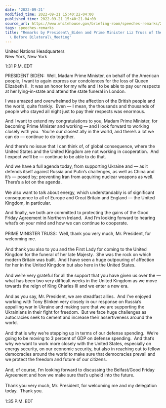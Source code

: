 ```yaml
---
date: '2022-09-21'
modified_time: 2022-09-21 15:40:22-04:00
published_time: 2022-09-21 15:40:21-04:00
source_url: https://www.whitehouse.gov/briefing-room/speeches-remarks/2022/09/21/remarks-by-president-biden-and-prime-minister-liz-truss-of-the-united-kingdom-before-bilateral-meeting/
tags: speeches-remarks
title: "Remarks by President\_Biden and Prime Minister Liz Truss of the United Kingdom\
  \ Before Bilateral\_Meeting"
---
```

 
United Nations Headquarters  
New York, New York

1:31 P.M. EDT

PRESIDENT BIDEN:  Well, Madam Prime Minister, on behalf of the American
people, I want to again express our condolences for the loss of Queen
Elizabeth II.  It was an honor for my wife and I to be able to pay our
respects at her lying-in-state and attend the state funeral in London.

I was amazed and overwhelmed by the affection of the British people and
the world, quite frankly.  Even — I mean, the thousands and thousands of
people who stayed all night just to pay their respects was enormous.

And I want to extend my congratulations to you, Madam Prime Minister,
for becoming Prime Minister and working — and I look forward to working
closely with you.  You’re our closest ally in the world, and there’s a
lot we can do — continue to do together.

And there’s no issue that I can think of, of global consequence, where
the United States and the United Kingdom are not working in
cooperation.  And I expect we’ll be — continue to be able to do that.

And we have a full agenda today, from supporting Ukraine and — as it
defends itself against Russia and Putin’s challenges, as well as China
and it’s — posed by; preventing Iran from acquiring nuclear weapons as
well.  There’s a lot on the agenda.   
   
We also want to talk about energy, which understandably is of
significant consequence to all of Europe and Great Britain and England —
the United Kingdom, in particular.

And finally, we both are committed to protecting the gains of the Good
Friday Agreement in Northern Ireland.  And I’m looking forward to
hearing what’s on your mind and how we can continue to cooperate.  
   
PRIME MINISTER TRUSS:  Well, thank you very much, Mr. President, for
welcoming me.  
   
And thank you also to you and the First Lady for coming to the United
Kingdom for the funeral of her late Majesty.  She was the rock on which
modern Britain was built.  And I have seen a huge outpouring of
affection for her in the United Kingdom but also here in the United
States.   
   
And we’re very grateful for all the support that you have given us over
the — what has been two very difficult weeks in the United Kingdom as we
move towards the reign of King Charles III and we enter a new era.  
   
And as you say, Mr. President, we are steadfast allies.  And I’ve
enjoyed working with Tony Blinken very closely in our response on
Russia’s appalling war in Ukraine and making sure that we are supporting
the Ukrainians in their fight for freedom.  But we face huge challenges
as autocracies seek to cement and increase their assertiveness around
the world.   
   
And that is why we’re stepping up in terms of our defense spending. 
We’re going to be moving to 3 percent of GDP on defense spending.  And
that’s why we want to work more closely with the United States,
especially on energy security, on our economic security, but also in
reaching out to fellow democracies around the world to make sure that
democracies prevail and we protect the freedom and future of our
citizens.  
   
And, of course, I’m looking forward to discussing the Belfast/Good
Friday Agreement and how we make sure that’s upheld into the future.   
   
Thank you very much, Mr. President, for welcoming me and my delegation
today.  Thank you.  
   
1:35 P.M. EDT 
